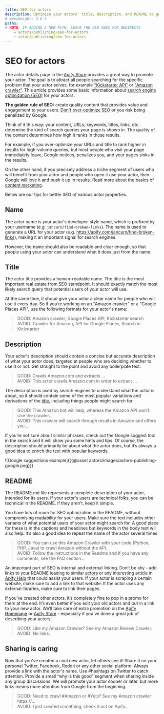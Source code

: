 ```yaml
---
title: SEO for actors
description: Optimize your actors' title, description, and README to get more relevant visits from Google and other search engines.
# menuWeight: 3.6.3
paths: 
# NOTE: IF ADDING A NEW PATH, LEAVE THE OLD ONES FOR REDIRECTS
    - actors/publishing/seo-for-actors
    - actor/publishing/seo-for-actors
---
```


# [](#seo-for-actors) SEO for actors

The actor details page in the [Apify Store](https://apify.com/store) provides a great way to promote your actor. The goal is to attract all people searching for the specific problem that your actor solves, for example ["Kickstarter API"](https://www.google.com/search?q=kickstarter+api) or ["Amazon crawler"](https://www.google.com/search?q=amazon+crawler). This article provides some basic information about [search engine optimization (SEO)](https://en.wikipedia.org/wiki/Search_engine_optimization) for your actors.

**The golden rule of SEO:** create quality content that provides value and engagement to your users. [Don't over-optimize SEO](https://seo-hacker.com/over-optimization-penalty/) or you risk being penalized by Google.

Think of it this way: your content, URLs, keywords, titles, links, etc. determine the kind of search queries your page is shown in. The quality of the content determines how high it ranks in those results. 

For example, if you over-optimize your URLs and title to rank higher in results for high-volume queries, but most people who visit your page immediately leave, Google notices, penalizes you, and your pages sinks in the results. 

On the other hand, if you precisely address a niche segment of users who will benefit from your actor and people who open it use your actor, then Google will love it and push it up in results. Read more about the basics of [content marketing](https://techcrunch.com/2019/04/13/how-do-startups-actually-get-their-content-marketing-to-work/).

Below are our tips for better SEO of various actor properties.

## [](#name) Name

The actor name is your actor's developer-style name, which is prefixed by your username (e.g. `jancurn/find-broken-links`). The name is used to generate a URL for your actor (e.g. https://apify.com/jancurn/find-broken-links), making it an important signal for search engines. 

However, the name should also be readable and clear enough, so that people using your actor can understand what it does just from the name.

## [](#title) Title

The actor title provides a human-readable name. The title is the most important real estate from SEO standpoint. It should exactly match the most likely search query that potential users of your actor will use. 

At the same time, it shoud give your actor a clear name for people who will use it every day. So if you’re working on an "Amazon crawler" or a "Google Places API", use the following formats for your actor's name: 

> GOOD: Amazon crawler, Google Places API, Kickstarter search  
> AVOID: Crawler for Amazon, API for Google Places, Search in Kickstarter

## [](#description) Description

Your actor's description should contain a concise but accurate description of what your actor does, targeted at people who are deciding whether to use it or not. Get straight to the point and avoid any boilerplate text.

> GOOD: Crawls Amazon.com and extracts ...  
> AVOID: This actor crawls Amazon.com in order to extract ...

The description is used by search engines to understand what the actor is about, so it should contain some of the most popular variations and derivations of the [title](#title), including things people might search for. 

> GOOD: This Amazon bot will help, whereas the Amazon API won’t. Use the crawler...  
> AVOID: This crawler will search through results in Amazon and offers you...

If you’re not sure about similar phrases, check out the Google suggest tool in the search and it will show you some hints and tips. Of course, the description should primarily be about what the actor does, but it’s always a good idea to enrich the text with popular keywords.

![Google suggestions example]({{@asset actors/images/actors-publishing-google.png}})

## [](#readme) README

The README․md file represents a complete description of your actor, intended for its users. If your actor's users are technical folks, you can be technical in the README. If they aren't, keep it simple.

You have lots of room for SEO optimization in the README, without compromising readability for your users. Make sure the text includes other variants of what potential users of your actor might search for. A good place for these is in the captions and headlines but keywords in the body text will also help. It’s also a good idea to repeat the name of the actor several times.

> GOOD: You can use this Amazon Crawler with your code (Python, PHP, Java) to crawl Amazon without the API...  
> AVOID: Follow the instructions in the Readme and if you have any comments, see the FAQ section...

An important part of SEO is internal and external linking. Don’t be shy -  add links to your README leading to similar [actors](https://apify.com/store) or any interesting article in [Apify Help](https://help.apify.com/) that could assist your users. If your actor is scraping a certain website, make sure to add a link to that website. If the actor uses any external libraries, make sure to link their pages.

If you’ve created other actors, it’s completely fine to pop in a promo for them at the end. It’s even better if you edit your old actors and put in a link to your new actor. We’ll take care of extra promotion on the [Apify Homepage](https://apify.com/) or [Apify Store](https://apify.com/store) - especially if you’ve done a great job of describing your actors!

> GOOD: Like my Amazon Crawler? See my Amazon Review Crawler.  
> AVOID: No links.

## [](#sharing) Sharing is caring

Now that you’ve created a cool new actor, let others see it! Share it on your personal Twitter, Facebook, Reddit or any other social platform. Always provide a link with the actor's name. Use #hashtags on Twitter to catch attention. Provide a small “why is this good” segment when sharing inside any group discussions. We will promote your actor sooner or later, but more links means more attention from Google from the beginning.

> GOOD: Need to crawl #Amazon or #Yelp? See my Amazon crawler https://...  
> AVOID: I just created something, check it out on Apify...
